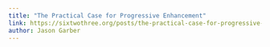 ```yaml
---
title: "The Practical Case for Progressive Enhancement"
link: https://sixtwothree.org/posts/the-practical-case-for-progressive-enhancement
author: Jason Garber
---
```

